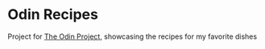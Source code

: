 # Odin Recipes

Project for [The Odin Project](https://www.theodinproject.com), showcasing the
recipes for my favorite dishes
